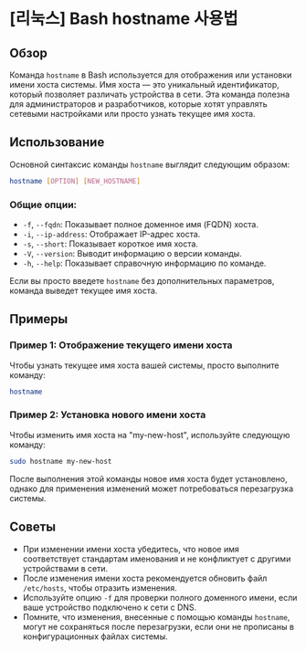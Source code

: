 # [리눅스] Bash hostname 사용법

## Обзор
Команда `hostname` в Bash используется для отображения или установки имени хоста системы. Имя хоста — это уникальный идентификатор, который позволяет различать устройства в сети. Эта команда полезна для администраторов и разработчиков, которые хотят управлять сетевыми настройками или просто узнать текущее имя хоста.

## Использование
Основной синтаксис команды `hostname` выглядит следующим образом:

```bash
hostname [OPTION] [NEW_HOSTNAME]
```

### Общие опции:
- `-f`, `--fqdn`: Показывает полное доменное имя (FQDN) хоста.
- `-i`, `--ip-address`: Отображает IP-адрес хоста.
- `-s`, `--short`: Показывает короткое имя хоста.
- `-V`, `--version`: Выводит информацию о версии команды.
- `-h`, `--help`: Показывает справочную информацию по команде.

Если вы просто введете `hostname` без дополнительных параметров, команда выведет текущее имя хоста.

## Примеры

### Пример 1: Отображение текущего имени хоста
Чтобы узнать текущее имя хоста вашей системы, просто выполните команду:

```bash
hostname
```

### Пример 2: Установка нового имени хоста
Чтобы изменить имя хоста на "my-new-host", используйте следующую команду:

```bash
sudo hostname my-new-host
```

После выполнения этой команды новое имя хоста будет установлено, однако для применения изменений может потребоваться перезагрузка системы.

## Советы
- При изменении имени хоста убедитесь, что новое имя соответствует стандартам именования и не конфликтует с другими устройствами в сети.
- После изменения имени хоста рекомендуется обновить файл `/etc/hosts`, чтобы отразить изменения.
- Используйте опцию `-f` для проверки полного доменного имени, если ваше устройство подключено к сети с DNS.
- Помните, что изменения, внесенные с помощью команды `hostname`, могут не сохраняться после перезагрузки, если они не прописаны в конфигурационных файлах системы.